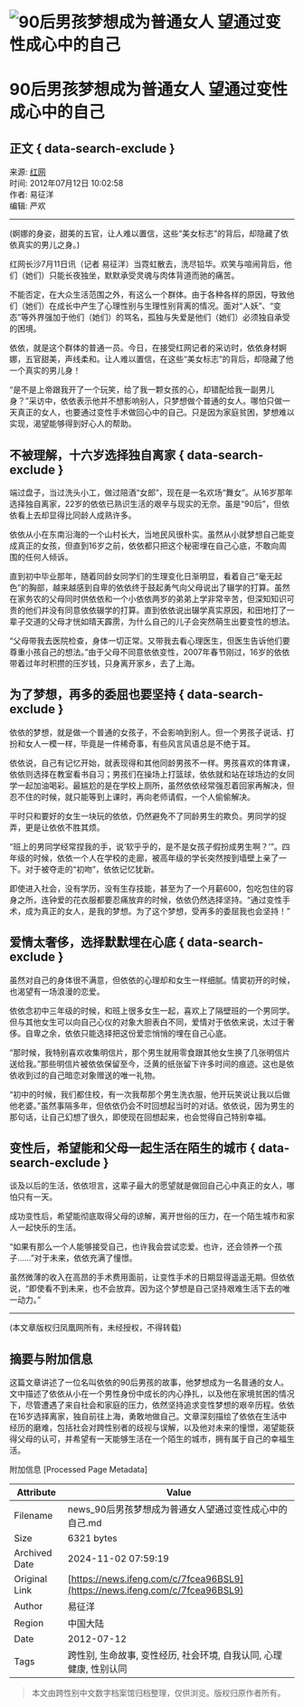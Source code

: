 # ![90后男孩梦想成为普通女人 望通过变性成心中的自己](https://x0.ifengimg.com/ucms/2019_38/AC5B8A2AE18AB61C7067AFFDBBCD12D16295DDA2_w121_h75.jpg)

# 90后男孩梦想成为普通女人 望通过变性成心中的自己

## 正文 { data-search-exclude }


来源: [红网](https://www.rednet.cn/)  
时间: 2012年07月12日 10:02:58  
作者: 易征洋  
编辑: 严欢  

---

(婀娜的身姿，甜美的五官，让人难以置信，这些“美女标志”的背后，却隐藏了依依真实的男儿之身。)

红网长沙7月11日讯（记者 易征洋）当霓虹散去，洗尽铅华。欢笑与喧闹背后，他们（她们）只能长夜独坐，默默承受灵魂与肉体背道而驰的痛苦。

不能否定，在大众生活范围之外，有这么一个群体。由于各种各样的原因，导致他们（她们）在成长中产生了心理性别与生理性别背离的情况。面对“人妖”、“变态”等外界强加于他们（她们）的骂名，孤独与失爱是他们（她们）必须独自承受的困境。

依依，就是这个群体的普通一员。今日，在接受红网记者的采访时，依依身材婀娜，五官甜美，声线柔和。让人难以置信，在这些“美女标志”的背后，却隐藏了他一个真实的男儿身！

“是不是上帝跟我开了一个玩笑，给了我一颗女孩的心，却错配给我一副男儿身？”采访中，依依表示他并不想影响别人，只梦想做个普通的女人。哪怕只做一天真正的女人，也要通过变性手术做回心中的自己。只是因为家庭贫困，梦想难以实现，渴望能够得到好心人的帮助。

## 不被理解，十六岁选择独自离家 { data-search-exclude }

端过盘子，当过洗头小工，做过陪酒“女郎”，现在是一名欢场“舞女”。从16岁那年选择独自离家，22岁的依依已熟识生活的艰辛与现实的无奈。虽是“90后”，但依依看上去却显得比同龄人成熟许多。

依依从小在东南沿海的一个山村长大，当地民风很朴实。虽然从小就梦想自己能变成真正的女孩，但直到16岁之前，依依都只把这个秘密埋在自己心底，不敢向周围的任何人倾诉。

直到初中毕业那年，随着同龄女同学们的生理变化日渐明显，看着自己“毫无起色”的胸部，越来越感到自卑的依依终于鼓起勇气向父母说出了辍学的打算。虽然在家务农的父母同时供依依和一个小依依两岁的弟弟上学非常辛苦，但深知知识可贵的他们并没有同意依依辍学的打算。直到依依说出辍学真实原因，和田地打了一辈子交道的父母才恍如晴天霹雳，为什么自己的儿子会突然萌生出要变性的想法。

“父母带我去医院检查，身体一切正常。又带我去看心理医生，但医生告诉他们要尊重小孩自己的想法。”由于父母不同意依依变性，2007年春节刚过，16岁的依依带着过年时积攒的压岁钱，只身离开家乡，去了上海。

## 为了梦想，再多的委屈也要坚持 { data-search-exclude }

依依的梦想，就是做一个普通的女孩子，不会影响到别人。但一个男孩子说话、打扮和女人一模一样，毕竟是一件稀奇事，有些风言风语总是不绝于耳。

依依说，自己有记忆开始，就表现得和其他同龄男孩不一样。男孩喜欢的体育课，依依则选择在教室看书自习；男孩们在操场上打篮球，依依就和站在球场边的女同学一起加油喝彩。最尴尬的是在学校上厕所，虽然依依经常强忍着回家再解决，但忍不住的时候，就只能等到上课时，再向老师请假，一个人偷偷解决。

平时只和要好的女生一块玩的依依，仍然避免不了同龄男生的欺负。男同学的捉弄，更是让依依不胜其烦。

“班上的男同学经常捏我的手，说‘软乎乎的，是不是女孩子假扮成男生啊？’”。四年级的时候，依依一个人在学校的走廊，被高年级的学长突然按到墙壁上亲了一下。对于被夺走的“初吻”，依依记忆犹新。

即使进入社会，没有学历，没有生存技能，甚至为了一个月薪600，包吃包住的容身之所，连钟爱的花衣服都要忍痛放弃的时候，依依仍然选择坚持。“通过变性手术，成为真正的女人，是我的梦想。为了这个梦想，受再多的委屈我也会坚持！”

## 爱情太奢侈，选择默默埋在心底 { data-search-exclude }

虽然对自己的身体很不满意，但依依的心理却和女生一样细腻。情窦初开的时候，也渴望有一场浪漫的恋爱。

依依念初中三年级的时候，和班上很多女生一起，喜欢上了隔壁班的一个男同学。但与其他女生可以向自己心仪的对象大胆表白不同，爱情对于依依来说，太过于奢侈。自卑之余，依依只能选择把这份爱恋悄悄的埋在自己心底。

“那时候，我特别喜欢收集明信片，那个男生就用零食跟其他女生换了几张明信片送给我。”那些明信片被依依保留至今，泛黄的纸张留下许多时间的痕迹。这也是依依收到过的自己暗恋对象赠送的唯一礼物。

“初中的时候，我们都住校，有一次我帮那个男生洗衣服，他开玩笑说让我以后做他老婆。”虽然事隔多年，但依依仍会不时回想起当时的对话。依依说，因为男生的那句话，让自己幻想了很久，即使现在回想起来，也会觉得自己特别幸福。

## 变性后，希望能和父母一起生活在陌生的城市 { data-search-exclude }

谈及以后的生活，依依坦言，这辈子最大的愿望就是做回自己心中真正的女人，哪怕只有一天。

成功变性后，希望能彻底取得父母的谅解，离开世俗的压力，在一个陌生城市和家人一起快乐的生活。

“如果有那么一个人能够接受自己，也许我会尝试恋爱。也许，还会领养一个孩子……”对于未来，依依充满了憧憬。

虽然微薄的收入在高昂的手术费用面前，让变性手术的日期显得遥遥无期。但依依说，“即使看不到未来，也不会放弃。因为这个梦想是自己坚持艰难生活下去的唯一动力。”

---

(本文章版权归凤凰网所有，未经授权，不得转载)

## 摘要与附加信息

<!-- tcd_abstract -->
这篇文章讲述了一位名叫依依的90后男孩的故事，他梦想成为一名普通的女人。文中描述了依依从小在一个男性身份中成长的内心挣扎，以及他在家境贫困的情况下，尽管遭遇了来自社会和家庭的压力，依然坚持追求变性梦想的艰辛历程。依依在16岁选择离家，独自前往上海，勇敢地做自己。文章深刻描绘了依依在生活中经历的磨难，包括社会对跨性别者的歧视与误解，以及他对未来的憧憬，渴望能获得父母的认可，并希望有一天能够生活在一个陌生的城市，拥有属于自己的幸福生活。
<!-- tcd_abstract_end -->

附加信息 [Processed Page Metadata]

| Attribute       | Value                                  |
|-----------------|----------------------------------------|
| Filename        | news_90后男孩梦想成为普通女人望通过变性成心中的自己.md                             |
| Size            | 6321 bytes                           |
| Archived Date   | 2024-11-02 07:59:19                             |
| Original Link   | [https://news.ifeng.com/c/7fcea96BSL9](https://news.ifeng.com/c/7fcea96BSL9)                       |
| Author          | 易征洋                               |
| Region          | 中国大陆                               |
| Date            | 2012-07-12                                 |
| Tags            | 跨性别, 生命故事, 变性经历, 社会环境, 自我认同, 心理健康, 性别认同                                 |
>
> 本文由跨性别中文数字档案馆归档整理，仅供浏览。版权归原作者所有。
>
